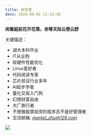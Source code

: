 ```yaml
---
title: 自言堂
date: 2024-06-01 11:13:38
---
```


**闲看庭前花开花落，坐等天际云卷云舒**

关键描述：
* 湖大本科毕业
* IT从业狗
* 软硬件性能优化
* Linux爱好者
* 代码阅读专家
* 芯片验证行业多年
* AI起步学者
* 量化交易入门狗
* 幻想财富自由
* 大厂旅行者
* 不想做股票投资的程序员不是好管理者
* 交流邮箱: *markel_zhu@126.com*

<img src="/img/touxiang.jpg" >


